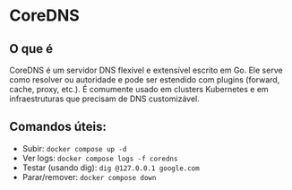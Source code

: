 # CoreDNS

## O que é
CoreDNS é um servidor DNS flexível e extensível escrito em Go. Ele serve como resolver ou autoridade e pode ser estendido com plugins (forward, cache, proxy, etc.). É comumente usado em clusters Kubernetes e em infraestruturas que precisam de DNS customizável.

## Comandos úteis:
- Subir: `docker compose up -d`
- Ver logs: `docker compose logs -f coredns`
- Testar (usando dig): `dig @127.0.0.1 google.com`
- Parar/remover: `docker compose down`
